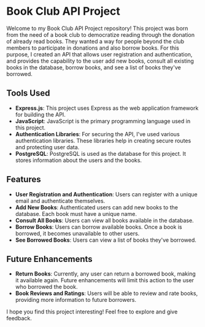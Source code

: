 # Book Club API Project

Welcome to my Book Club API Project repository! This project was born from the need of a book club to democratize reading through the donation of already read books. They wanted a way for people beyond the club members to participate in donations and also borrow books. For this purpose, I created an API that allows user registration and authentication, and provides the capability to the user add new books, consult all existing books in the database, borrow books, and see a list of books they've borrowed.

## Tools Used

- **Express.js**: This project uses Express as the web application framework for building the API.
- **JavaScript**: JavaScript is the primary programming language used in this project.
- **Authentication Libraries**: For securing the API, I've used various authentication libraries. These libraries help in creating secure routes and protecting user data.
- **PostgreSQL**: PostgreSQL is used as the database for this project. It stores information about the users and the books.

## Features

- **User Registration and Authentication**: Users can register with a unique email and authenticate themselves. 
- **Add New Books**: Authenticated users can add new books to the database. Each book must have a unique name.
- **Consult All Books**: Users can view all books available in the database.
- **Borrow Books**: Users can borrow available books. Once a book is borrowed, it becomes unavailable to other users.
- **See Borrowed Books**: Users can view a list of books they've borrowed.

## Future Enhancements

- **Return Books**: Currently, any user can return a borrowed book, making it available again. Future enhancements will limit this action to the user who borrowed the book.
- **Book Reviews and Ratings**: Users will be able to review and rate books, providing more information to future borrowers.

I hope you find this project interesting! Feel free to explore and give feedback.
